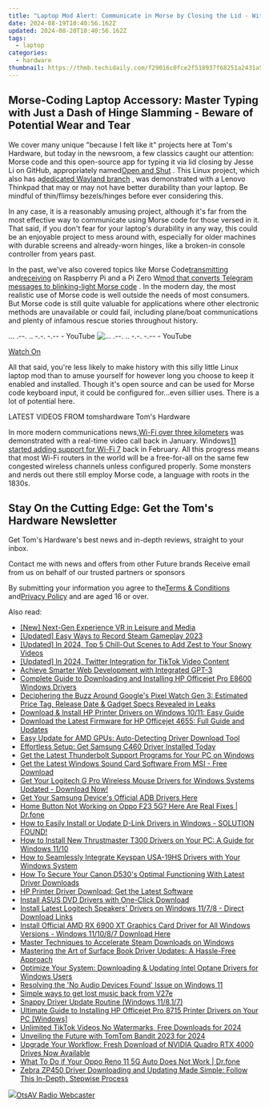 ```yaml
---
title: "Laptop Mod Alert: Communicate in Morse by Closing the Lid - With All Liabilities Written Off!"
date: 2024-08-19T10:40:56.162Z
updated: 2024-08-20T10:40:56.162Z
tags:
  - laptop
categories:
  - hardware
thumbnail: https://thmb.techidaily.com/f29016c0fce2f518937f68251a2431a5f707a01cf190eb7eb7552fa0f6fd65d9.jpg
---
```


## Morse-Coding Laptop Accessory: Master Typing with Just a Dash of Hinge Slamming - Beware of Potential Wear and Tear

We cover many unique "because I felt like it" projects here at Tom's Hardware, but today in the newsroom, a few classics caught our attention: Morse code and this open-source app for typing it via lid closing by Jesse Li on GitHub, appropriately named[Open and Shut](https://github.com/veggiedefender/open-and-shut) . This Linux project, which also has a[dedicated Wayland branch](https://github.com/veggiedefender/open-and-shut/tree/wayland) , was demonstrated with a Lenovo Thinkpad that may or may not have better durability than your laptop. Be mindful of thin/flimsy bezels/hinges before ever considering this.

 In any case, it is a reasonably amusing project, although it's far from the most effective way to communicate using Morse code for those versed in it. That said, if you don't fear for your laptop's durability in any way, this could be an enjoyable project to mess around with, especially for older machines with durable screens and already-worn hinges, like a broken-in console controller from years past.

 In the past, we've also covered topics like Morse Code[transmitting](https://tools.techidaily.com) and[receiving](https://tools.techidaily.com) on Raspberry Pi and a Pi Zero W[mod that converts Telegram messages to blinking-light Morse code](https://tools.techidaily.com) . In the modern day, the most realistic use of Morse code is well outside the needs of most consumers. But Morse code is still quite valuable for applications where other electronic methods are unavailable or could fail, including plane/boat communications and plenty of infamous rescue stories throughout history.

... .--. .. -.-. -.-- - YouTube ![... .--. .. -.-. -.-- - YouTube](https://img.youtube.com/vi/UAQ60P61vYw/maxresdefault.jpg)

[Watch On](https://youtu.be/UAQ60P61vYw)

 All that said, you're less likely to make history with this silly little Linux laptop mod than to amuse yourself for however long you choose to keep it enabled and installed. Though it's open source and can be used for Morse code keyboard input, it could be configured for...even sillier uses. There is a lot of potential here.

 LATEST VIDEOS FROM tomshardware Tom's Hardware

 In more modern communications news,[Wi-Fi over three kilometers](https://tools.techidaily.com) was demonstrated with a real-time video call back in January. Windows[11 started adding support for Wi-Fi 7](https://tools.techidaily.com) back in February. All this progress means that most Wi-Fi routers in the world will be a free-for-all on the same few congested wireless channels unless configured properly. Some monsters and nerds out there still employ Morse code, a language with roots in the 1830s.

## Stay On the Cutting Edge: Get the Tom's Hardware Newsletter

 Get Tom's Hardware's best news and in-depth reviews, straight to your inbox.

 Contact me with news and offers from other Future brands  Receive email from us on behalf of our trusted partners or sponsors

 By submitting your information you agree to the[Terms & Conditions](https://futureplc.com/terms-conditions/) and[Privacy Policy](https://futureplc.com/privacy-policy/) and are aged 16 or over.

<ins class="adsbygoogle"
     style="display:block"
     data-ad-format="autorelaxed"
     data-ad-client="ca-pub-7571918770474297"
     data-ad-slot="1223367746"></ins>



<ins class="adsbygoogle"
     style="display:block"
     data-ad-client="ca-pub-7571918770474297"
     data-ad-slot="8358498916"
     data-ad-format="auto"
     data-full-width-responsive="true"></ins>

<span class="atpl-alsoreadstyle">Also read:</span>
<div><ul>
<li><a href="https://extra-approaches.techidaily.com/new-next-gen-experience-vr-in-leisure-and-media/"><u>[New] Next-Gen Experience  VR in Leisure and Media</u></a></li>
<li><a href="https://visual-screen-recording.techidaily.com/updated-easy-ways-to-record-steam-gameplay-2023/"><u>[Updated] Easy Ways to Record Steam Gameplay 2023</u></a></li>
<li><a href="https://youtube-lab.techidaily.com/ed-in-2024-top-5-chill-out-scenes-to-add-zest-to-your-snowy-videos/"><u>[Updated] In 2024, Top 5 Chill-Out Scenes to Add Zest to Your Snowy Videos</u></a></li>
<li><a href="https://twitter-videos.techidaily.com/updated-in-2024-twitter-integration-for-tiktok-video-content/"><u>[Updated] In 2024, Twitter Integration for TikTok Video Content</u></a></li>
<li><a href="https://tech-haven.techidaily.com/achieve-smarter-web-development-with-integrated-gpt-3/"><u>Achieve Smarter Web Development with Integrated GPT-3</u></a></li>
<li><a href="https://hardware-help.techidaily.com/complete-guide-to-downloading-and-installing-hp-officejet-pro-e8600-windows-drivers/"><u>Complete Guide to Downloading and Installing HP Officejet Pro E8600 Windows Drivers</u></a></li>
<li><a href="https://tech-renaissance.techidaily.com/deciphering-the-buzz-around-googles-pixel-watch-gen-3-estimated-price-tag-release-date-and-gadget-specs-revealed-in-leaks/"><u>Deciphering the Buzz Around Google's Pixel Watch Gen 3: Estimated Price Tag, Release Date & Gadget Specs Revealed in Leaks</u></a></li>
<li><a href="https://hardware-help.techidaily.com/download-and-install-hp-printer-drivers-on-windows-1011-easy-guide/"><u>Download & Install HP Printer Drivers on Windows 10/11: Easy Guide</u></a></li>
<li><a href="https://hardware-help.techidaily.com/download-the-latest-firmware-for-hp-officejet-4655-full-guide-and-updates/"><u>Download the Latest Firmware for HP Officejet 4655: Full Guide and Updates</u></a></li>
<li><a href="https://hardware-help.techidaily.com/easy-update-for-amd-gpus-auto-detecting-driver-download-tool/"><u>Easy Update for AMD GPUs: Auto-Detecting Driver Download Tool</u></a></li>
<li><a href="https://hardware-help.techidaily.com/1722971531592-effortless-setup-get-samsung-c460-driver-installed-today/"><u>Effortless Setup: Get Samsung C460 Driver Installed Today</u></a></li>
<li><a href="https://hardware-help.techidaily.com/get-the-latest-thunderbolt-support-programs-for-your-pc-on-windows/"><u>Get the Latest Thunderbolt Support Programs for Your PC on Windows</u></a></li>
<li><a href="https://hardware-help.techidaily.com/get-the-latest-windows-sound-card-software-from-msi-free-download/"><u>Get the Latest Windows Sound Card Software From MSI - Free Download</u></a></li>
<li><a href="https://hardware-help.techidaily.com/get-your-logitech-g-pro-wireless-mouse-drivers-for-windows-systems-updated-download-now/"><u>Get Your Logitech G Pro Wireless Mouse Drivers for Windows Systems Updated - Download Now!</u></a></li>
<li><a href="https://hardware-help.techidaily.com/1722975062431-get-your-samsung-devices-official-adb-drivers-here/"><u>Get Your Samsung Device's Official ADB Drivers Here</u></a></li>
<li><a href="https://change-location.techidaily.com/home-button-not-working-on-oppo-f23-5g-here-are-real-fixes-drfone-by-drfone-fix-android-problems-fix-android-problems/"><u>Home Button Not Working on Oppo F23 5G? Here Are Real Fixes | Dr.fone</u></a></li>
<li><a href="https://hardware-help.techidaily.com/how-to-easily-install-or-update-d-link-drivers-in-windows-solution-found/"><u>How to Easily Install or Update D-Link Drivers in Windows - SOLUTION FOUND!</u></a></li>
<li><a href="https://hardware-help.techidaily.com/how-to-install-new-thrustmaster-t300-drivers-on-your-pc-a-guide-for-windows-1110/"><u>How to Install New Thrustmaster T300 Drivers on Your PC: A Guide for Windows 11/10</u></a></li>
<li><a href="https://hardware-help.techidaily.com/how-to-seamlessly-integrate-keyspan-usa-19hs-drivers-with-your-windows-system/"><u>How to Seamlessly Integrate Keyspan USA-19HS Drivers with Your Windows System</u></a></li>
<li><a href="https://hardware-help.techidaily.com/how-to-secure-your-canon-d530s-optimal-functioning-with-latest-driver-downloads/"><u>How To Secure Your Canon D530's Optimal Functioning With Latest Driver Downloads</u></a></li>
<li><a href="https://hardware-help.techidaily.com/hp-printer-driver-download-get-the-latest-software/"><u>HP Printer Driver Download: Get the Latest Software</u></a></li>
<li><a href="https://hardware-help.techidaily.com/install-asus-dvd-drivers-with-one-click-download/"><u>Install ASUS DVD Drivers with One-Click Download</u></a></li>
<li><a href="https://hardware-help.techidaily.com/install-latest-logitech-speakers-drivers-on-windows-1178-direct-download-links/"><u>Install Latest Logitech Speakers' Drivers on Windows 11/7/8 - Direct Download Links</u></a></li>
<li><a href="https://hardware-help.techidaily.com/install-official-amd-rx-6900-xt-graphics-card-driver-for-all-windows-versions-windows-111087-download-here/"><u>Install Official AMD RX 6900 XT Graphics Card Driver for All Windows Versions - Windows 11/10/8/7 Download Here</u></a></li>
<li><a href="https://win11-tips.techidaily.com/master-techniques-to-accelerate-steam-downloads-on-windows/"><u>Master Techniques to Accelerate Steam Downloads on Windows</u></a></li>
<li><a href="https://hardware-help.techidaily.com/mastering-the-art-of-surface-book-driver-updates-a-hassle-free-approach/"><u>Mastering the Art of Surface Book Driver Updates: A Hassle-Free Approach</u></a></li>
<li><a href="https://hardware-help.techidaily.com/optimize-your-system-downloading-and-updating-intel-optane-drivers-for-windows-users/"><u>Optimize Your System: Downloading & Updating Intel Optane Drivers for Windows Users</u></a></li>
<li><a href="https://common-error.techidaily.com/resolving-the-no-audio-devices-found-issue-on-windows-11/"><u>Resolving the 'No Audio Devices Found' Issue on Windows 11</u></a></li>
<li><a href="https://techidaily.com/simple-ways-to-get-lost-music-back-from-v27e-by-fonelab-android-recover-music/"><u>Simple ways to get lost music back from V27e</u></a></li>
<li><a href="https://driver-install.techidaily.com/snappy-driver-update-routine-windows-11817/"><u>Snappy Driver Update Routine (Windows 11/8.1/7)</u></a></li>
<li><a href="https://hardware-help.techidaily.com/ultimate-guide-to-installing-hp-officejet-pro-8715-printer-drivers-on-your-pc-windows/"><u>Ultimate Guide to Installing HP Officejet Pro 8715 Printer Drivers on Your PC [Windows]</u></a></li>
<li><a href="https://tiktok-videos.techidaily.com/unlimited-tiktok-videos-no-watermarks-free-downloads-for-2024/"><u>Unlimited TikTok Videos  No Watermarks, Free Downloads for 2024</u></a></li>
<li><a href="https://vp-tips.techidaily.com/unveiling-the-future-with-tomtom-bandit-2023-for-2024/"><u>Unveiling the Future with TomTom Bandit 2023 for 2024</u></a></li>
<li><a href="https://hardware-help.techidaily.com/upgrade-your-workflow-fresh-download-of-nvidia-quadro-rtx-4000-drives-now-available/"><u>Upgrade Your Workflow: Fresh Download of NVIDIA Quadro RTX 4000 Drives Now Available</u></a></li>
<li><a href="https://howto.techidaily.com/what-to-do-if-your-oppo-reno-11-5g-auto-does-not-work-drfone-by-drfone-fix-android-problems-fix-android-problems/"><u>What To Do if Your Oppo Reno 11 5G Auto Does Not Work | Dr.fone</u></a></li>
<li><a href="https://hardware-help.techidaily.com/zebra-zp450-driver-downloading-and-updating-made-simple-follow-this-in-depth-stepwise-process/"><u>Zebra ZP450 Driver Downloading and Updating Made Simple: Follow This In-Depth, Stepwise Process</u></a></li>
</ul></div>

<!-- affiliate ads begin -->
<a href="https://otszone.ots7.com/order/checkout.php?PRODS=4713322&QTY=1&AFFILIATE=108875&CART=1"><img src="https://green.ots7.com/screenshots/OtsAV/OtsAVRadio1.90-300x188.jpg" border="0">OtsAV Radio Webcaster</a>
<!-- affiliate ads end -->